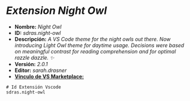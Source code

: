 <!-- Autor: Daniel Benjamin Perez Morales -->
<!-- GitHub: https://github.com/DanielBenjaminPerezMoralesDev13 -->
<!-- Gitlab: https://gitlab.com/DanielBenjaminPerezMoralesDev13 -->
<!-- Correo electrónico: danielperezdev@proton.me -->

# ***Extension Night Owl***

- **Nombre:** *Night Owl*
- **ID:** *sdras.night-owl*
- **Descripción:** *A VS Code theme for the night owls out there. Now introducing Light Owl theme for daytime usage. Decisions were based on meaningful contrast for reading comprehension and for optimal razzle dazzle. ✨*
- **Versión:** *2.0.1*
- **Editor:** *sarah.drasner*
- **[Vínculo de VS Marketplace:](https://marketplace.visualstudio.com/items?itemName=sdras.night-owl "https://marketplace.visualstudio.com/items?itemName=sdras.night-owl")**

```plaintext
# Id Extensión Vscode
sdras.night-owl
```
